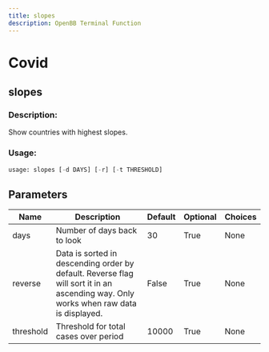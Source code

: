 ```yaml
---
title: slopes
description: OpenBB Terminal Function
---
```


# Covid

## slopes

### Description: 

Show countries with highest slopes.

### Usage: 
```python
usage: slopes [-d DAYS] [-r] [-t THRESHOLD]
```

## Parameters

| Name | Description | Default | Optional | Choices |
| ---- | ----------- | ------- | -------- | ------- |
| days | Number of days back to look | 30 | True | None |
| reverse | Data is sorted in descending order by default. Reverse flag will sort it in an ascending way. Only works when raw data is displayed. | False | True | None |
| threshold | Threshold for total cases over period | 10000 | True | None |


